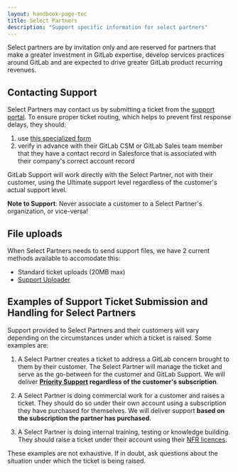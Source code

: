 ```yaml
---
layout: handbook-page-toc
title: Select Partners
description: "Support specific information for select partners"
---
```


Select partners are by invitation only and are reserved for partners that make
a greater investment in GitLab expertise, develop services practices around
GitLab and are expected to drive greater GitLab product recurring revenues.

## Contacting Support

Select Partners may contact us by submitting a ticket from the
[support portal](https://support.gitlab.com). To ensure proper ticket routing,
which helps to prevent first response delays, they should:

1. use [this specialized form](https://support.gitlab.com/hc/en-us/requests/new?ticket_form_id=360000837100)
1. verify in advance with their GitLab CSM or GitLab Sales team member that
   they have a contact record in Salesforce that is associated with their
   company's correct account record

GitLab Support will work directly with the Select Partner, not with their
customer, using the Ultimate support level regardless of the customer's actual
support level.

**Note to Support**: Never associate a customer to a Select Partner's
organization, or vice-versa!

## File uploads

When Select Partners needs to send support files, we have 2 current methods
available to accomodate this:

* Standard ticket uploads (20MB max)
* [Support Uploader](https://about.gitlab.com/support/providing-large-files/#support-uploader)

## Examples of Support Ticket Submission and Handling for Select Partners

Support provided to Select Partners and their customers will vary depending on
the circumstances under which a ticket is raised. Some examples are:

1. A Select Partner creates a ticket to address a GitLab concern brought to
   them by their customer. The Select Partner will manage the ticket and
   serve as the go-between for the customer and GitLab Support. We will deliver
   **[Priority Support](https://about.gitlab.com/support/#priority-support)
   regardless of the customer's subscription**.

1. A Select Partner is doing commercial work for a customer and raises a
   ticket. They should do so under their own account using a subscription
   they have purchased for themselves. We will deliver support **based on the
   subscription the partner has purchased**.

1. A Select Partner is doing internal training, testing or knowledge
   building. They should raise a ticket under their account using their
   [NFR licences](https://about.gitlab.com/handbook/resellers/#nfr-programpolicy).

These examples are not exhaustive. If in doubt, ask questions about the
situation under which the ticket is being raised.
